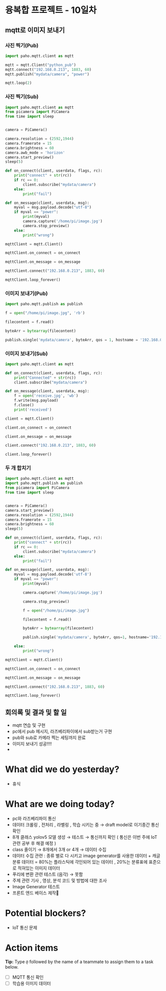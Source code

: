 # 융복합 프로젝트 - 10일차



## mqtt로 이미지 보내기



### 사진 찍기(Pub)

```python
import paho.mqtt.client as mqtt

mqtt = mqtt.Client("python_pub")
mqtt.connect("192.168.0.213", 1883, 60)
mqtt.publish("mydata/camera", "power")

mqtt.loop(2)
```



### 사진 찍기(Sub)

```python
import paho.mqtt.client as mqtt
from picamera import PiCamera
from time import sleep


camera = PiCamera()

camera.resolution = (2592,1944)
camera.framerate = 15
camera.brightness = 60
camera.awb_mode = 'horizon'
camera.start_preview()
sleep(5)

def on_connect(client, userdata, flags, rc):
    print("connect" + str(rc))
    if rc == 0:
        client.subscribe("mydata/camera")
    else:
        print("fail")

def on_message(client, userdata, msg):
    myval = msg.payload.decode("utf-8")
    if myval == "power":
        print(myval)
        camera.capture('/home/pi/image.jpg')
        camera.stop_preview()
    else:
        print("wrong")

mqttClient = mqtt.Client()

mqttClient.on_connect = on_connect

mqttClient.on_message = on_message

mqttClient.connect("192.168.0.213", 1883, 60)

mqttClient.loop_forever()
```



### 이미지 보내기(Pub)

```python
import paho.mqtt.publish as publish

f = open("/home/pi/image.jpg", 'rb')

filecontent = f.read()

byteArr = bytearray(filecontent)

publish.single('mydata/camera', byteArr, qos = 1, hostname = '192.168.0.213')
```



### 이미지 보내기(Sub)

```python
import paho.mqtt.client as mqtt

def on_connect(client, userdata, flags, rc):
    print("Connected" + str(rc))
    client.subscribe("mydata/camera")

def on_message(client, userdata, msg):
    f = open('receive.jpg', 'wb')
    f.write(msg.payload)
    f.close()
    print('received')

client = mqtt.Client()

client.on_connect = on_connect

client.on_message = on_message

client.connect("192.168.0.213", 1883, 60)

client.loop_forever()
```



### 두 개 합치기

```python
import paho.mqtt.client as mqtt
import paho.mqtt.publish as publish
from picamera import PiCamera
from time import sleep


camera = PiCamera()
camera.start_preview()
camera.resolution = (2592,1944)
camera.framerate = 15
camera.brightness = 60
sleep(5)

def on_connect(client, userdata, flags, rc):
    print("connect" + str(rc))
    if rc == 0:
        client.subscribe("mydata/camera")
    else:
        print("fail")

def on_message(client, userdata, msg):
    myval = msg.payload.decode('utf-8')
    if myval == "power":
        print(myval)

        camera.capture('/home/pi/image.jpg')

        camera.stop_preview()

        f = open("/home/pi/image.jpg")

        filecontent = f.read()

        byteArr = bytearray(filecontent)

        publish.single('mydata/camera', byteArr, qos=1, hostname='192.168.0.213')

    else:
        print("wrong")

mqttClient = mqtt.Client()

mqttClient.on_connect = on_connect

mqttClient.on_message = on_message

mqttClient.connect("192.168.0.213", 1883, 60)

mqttClient.loop_forever()
```



## 회의록 및 결과 및 할 일

- mqtt 연습 및 구현
- pc에서 pub 메시지, 라즈베리파이에서 sub받는거 구현
- pub와 sub로 카메라 찍는 세팅까지 완료
- 이미지 보내기 성공!!!!
- 

# What did we do yesterday?

- 휴식



# What are we doing today?

- pc와 라즈베리파이 통신
- 데이터 크롤링 , 전처리 , 라벨링 , 학습 시키는 중 → draft model로 이기종간 통신 확인
- 8개 클래스 yolov5 모델 생성 → 테스트 → 통신까지 확인 ( 통신은 이번 주에 IoT 관련 공부 후 해결 예정 )
- class 줄이기 → 8개에서 3개 or 4개 → 데이터 수집
- 데이터 수집 관련 : 종류 별로 다 시키고 image generator를 사용한 데이터 + 캐글 분류 데이터 = 80%는 플라스틱에 각인되어 있는 데이터 , 20%는 분류표에 표준으로 적혀있는 이미지 데이터
- 푸리에 변환 관련 테스트 (음각) → 못함
- 주제 관련 기사 , 영상, 분석 코드 및 방법에 대한 조사
- Image Generator 테스트
- 프론트 엔드 베이스 제작🐷

# Potential blockers?

- IoT 통신 문제

# Action items

**Tip:** Type `@` followed by the name of a teammate to assign them to a task below.

- [ ]  MQTT 통신 확인
- [ ]  학습용 이미지 데이터